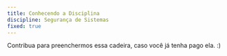```yaml
---
title: Conhecendo a Disciplina
discipline: Segurança de Sistemas 
fixed: true
---
```


Contribua para preenchermos essa cadeira, caso você já tenha pago ela. :)